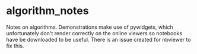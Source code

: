 # algorithm_notes

Notes on algorithms. Demonstrations make use of pywidgets, which unfortunately don't render correctly on the online viewers so notebooks have be downloaded to be useful. There is an issue created for nbviewer to fix this.
